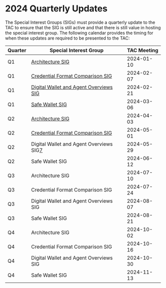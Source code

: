 # 2024 Quarterly Updates

The Special Interest Groups (SIGs) must provide a quarterly update to the TAC to ensure that the SIG is still active and that there is still value in hosting the special interest group. The following calendar provides the timing for when these updates are required to be presented to the TAC:

| Quarter | Special Interest Group                      | TAC Meeting |
| ------- | --------------------------------------      | ----------- |
| Q1      | [Architecture SIG][1]                       | 2024-01-10  |
| Q1      | [Credential Format Comparison SIG][2]       | 2024-02-07  |
| Q1      | [Digital Wallet and Agent Overviews SIG][3] | 2024-02-21  |
| Q1      | [Safe Wallet SIG][4]                        | 2024-03-06  |
| Q2      | [Architecture SIG][5]                       | 2024-04-03  |
| Q2      | [Credential Format Comparison SIG][6]       | 2024-05-01  |
| Q2      | Digital Wallet and Agent Overviews SIG[7]   | 2024-05-29  |
| Q2      | Safe Wallet SIG                             | 2024-06-12  |
| Q3      | Architecture SIG                            | 2024-07-10  |
| Q3      | Credential Format Comparison SIG            | 2024-07-24  |
| Q3      | Digital Wallet and Agent Overviews SIG      | 2024-08-07  |
| Q3      | Safe Wallet SIG                             | 2024-08-21  |
| Q4      | Architecture SIG                            | 2024-10-02  |
| Q4      | Credential Format Comparison SIG            | 2024-10-16  |
| Q4      | Digital Wallet and Agent Overviews SIG      | 2024-10-30  |
| Q4      | Safe Wallet SIG                             | 2024-11-13  |

[1]: https://docs.google.com/presentation/d/1ruBVQTp2U9KTR9F9oH55o0ge9Sn0T_KR6utExQqD0Xc/edit?usp=sharing
[2]: https://docs.google.com/presentation/d/1FnegQ8sywiRO13_y-SSev9hFdQ2h7uCHvRWoQ-ZuQSk/edit#slide=id.g2b730f058ff_0_0
[3]: https://docs.google.com/presentation/d/1BEOujwEAT-mIn-nxuWIXlrUFYI3AwLzSF8Cma4iSuuI/edit#slide=id.g2bad4150ed9_0_0
[4]: https://docs.google.com/presentation/d/1G-O26KtU2njSxBqwDn9A-RgE7ldRl5xT_2GnIknM0gI/edit#slide=id.g2bdd8129051_0_0
[5]: https://docs.google.com/presentation/d/1RanuUT2I_K4E0vuwc2qQ4ue7DhNLhbbkmrk6U6pLsnE/edit?usp=sharing
[6]: https://docs.google.com/presentation/d/1he1k6a_1h8nR8P-BcfhfN9HuK0CmU_qSOv9caBWDqX0/edit#slide=id.g26fc029c215_0_0
[7]: https://docs.google.com/presentation/d/19wu3PVZSK5Ue9R4rxKcr7H2JxgEaCFnpQyBK7itiHaY/edit#slide=id.g2e0ce8e9578_0_0
